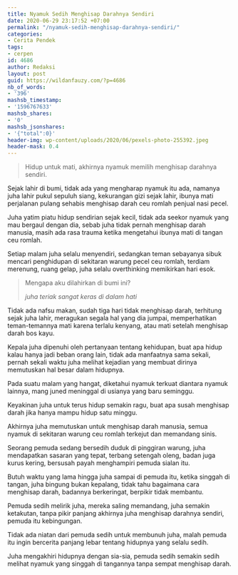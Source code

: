 ```yaml
---
title: Nyamuk Sedih Menghisap Darahnya Sendiri
date: 2020-06-29 23:17:52 +07:00
permalink: "/nyamuk-sedih-menghisap-darahnya-sendiri/"
categories:
- Cerita Pendek
tags:
- cerpen
id: 4686
author: Redaksi
layout: post
guid: https://wildanfauzy.com/?p=4686
nb_of_words:
- '396'
mashsb_timestamp:
- '1596767633'
mashsb_shares:
- '0'
mashsb_jsonshares:
- '{"total":0}'
header-img: wp-content/uploads/2020/06/pexels-photo-255392.jpeg
header-mask: 0.4
---
```


<blockquote class="wp-block-quote">
  <p>
    Hidup untuk mati, akhirnya nyamuk memilih menghisap darahnya sendiri.
  </p>
</blockquote>

Sejak lahir di bumi, tidak ada yang mengharap nyamuk itu ada, namanya juha lahir pukul sepuluh siang, kekurangan gizi sejak lahir, ibunya mati perjalanan pulang sehabis menghisap darah ceu romlah penjual nasi pecel.

Juha yatim piatu hidup sendirian sejak kecil, tidak ada seekor nyamuk yang mau bergaul dengan dia, sebab juha tidak pernah menghisap darah manusia, masih ada rasa trauma ketika mengetahui ibunya mati di tangan ceu romlah.

Setiap malam juha selalu menyendiri, sedangkan teman sebayanya sibuk mencari penghidupan di sekitaran warung pecel ceu romlah, terdiam merenung, ruang gelap, juha selalu overthinking memikirkan hari esok.

<blockquote class="wp-block-quote">
  <p>
    Mengapa aku dilahirkan di bumi ini?
  </p>
  
  <cite>juha teriak sangat keras di dalam hati</cite>
</blockquote>

Tidak ada nafsu makan, sudah tiga hari tidak menghisap darah, terhitung sejak juha lahir, meragukan segala hal yang dia jumpai, memperhatikan teman-temannya mati karena terlalu kenyang, atau mati setelah menghisap darah bos kayu.

Kepala juha dipenuhi oleh pertanyaan tentang kehidupan, buat apa hidup kalau hanya jadi beban orang lain, tidak ada manfaatnya sama sekali, pernah sekali waktu juha melihat kejadian yang membuat dirinya memutuskan hal besar dalam hidupnya.

Pada suatu malam yang hangat, diketahui nyamuk terkuat diantara nyamuk lainnya, mang juned meninggal di usianya yang baru seminggu.

Keyakinan juha untuk terus hidup semakin ragu, buat apa susah menghisap darah jika hanya mampu hidup satu minggu.

Akhirnya juha memutuskan untuk menghisap darah manusia, semua nyamuk di sekitaran warung ceu romlah terkejut dan memandang sinis.

Seorang pemuda sedang bersedih duduk di pinggiran warung, juha mendapatkan sasaran yang tepat, terbang setengah oleng, badan juga kurus kering, bersusah payah menghampiri pemuda sialan itu.

Butuh waktu yang lama hingga juha sampai di pemuda itu, ketika singgah di tangan, juha bingung bukan kepalang, tidak tahu bagaimana cara menghisap darah, badannya berkeringat, berpikir tidak membantu.

Pemuda sedih melirik juha, mereka saling memandang, juha semakin ketakutan, tanpa pikir panjang akhirnya juha menghisap darahnya sendiri, pemuda itu kebingungan.

Tidak ada niatan dari pemuda sedih untuk membunuh juha, malah pemuda itu ingin bercerita panjang lebar tentang hidupnya yang selalu sedih.

Juha mengakhiri hidupnya dengan sia-sia, pemuda sedih semakin sedih melihat nyamuk yang singgah di tangannya tanpa sempat menghisap darah.